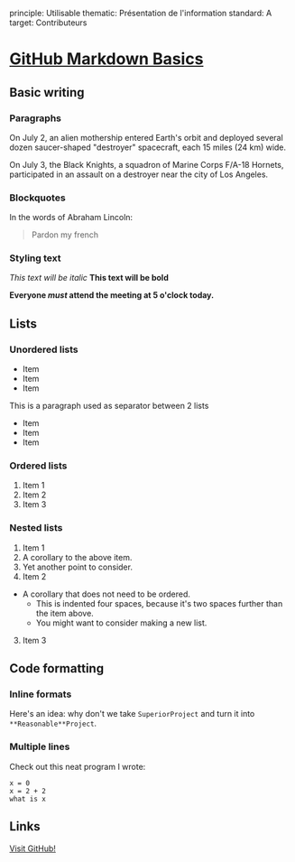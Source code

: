 principle: Utilisable
thematic: Présentation de l'information
standard: A
target: Contributeurs

# [GitHub Markdown Basics][ref2]

## Basic writing

### Paragraphs

On July 2, an alien mothership entered Earth's orbit and deployed several dozen saucer-shaped "destroyer" spacecraft, each 15 miles (24 km) wide.

On July 3, the Black Knights, a squadron of Marine Corps F/A-18 Hornets, participated in an assault on a destroyer near the city of Los Angeles.

### Blockquotes

In the words of Abraham Lincoln:

> Pardon my french

### Styling text

*This text will be italic*
**This text will be bold**

**Everyone _must_ attend the meeting at 5 o'clock today.**

## Lists

### Unordered lists

* Item
* Item
* Item

This is a paragraph used as separator between 2 lists

- Item
- Item
- Item

### Ordered lists

1. Item 1
2. Item 2
3. Item 3

### Nested lists

1. Item 1
  1. A corollary to the above item.
  2. Yet another point to consider.
2. Item 2
  * A corollary that does not need to be ordered.
    * This is indented four spaces, because it's two spaces further than the item above.
    * You might want to consider making a new list.
3. Item 3

## Code formatting

### Inline formats

Here's an idea: why don't we take `SuperiorProject` and turn it into `**Reasonable**Project`.

### Multiple lines

Check out this neat program I wrote:

```
x = 0
x = 2 + 2
what is x
```

## Links

[Visit GitHub!](www.github.com)

[ref2]: https://help.github.com/articles/markdown-basics/

